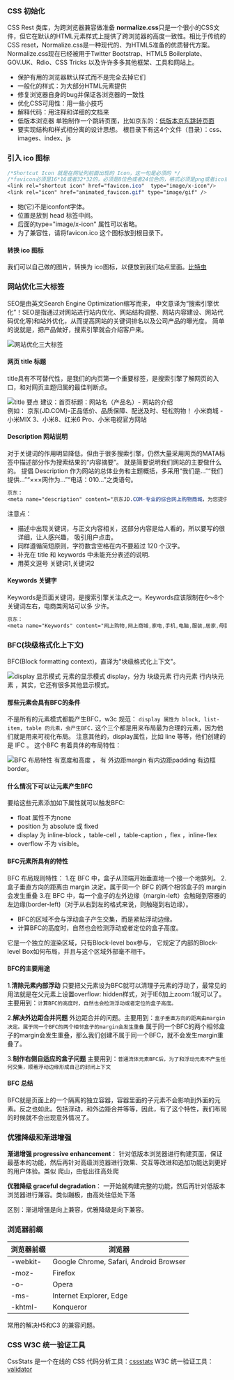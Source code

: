 ### CSS 初始化
CSS Rest 类库，为跨浏览器兼容做准备
**normalize.css**只是一个很小的CSS文件，但它在默认的HTML元素样式上提供了跨浏览器的高度一致性。相比于传统的CSS reset，Normalize.css是一种现代的、为HTML5准备的优质替代方案。Normalize.css现在已经被用于Twitter Bootstrap、HTML5 Boilerplate、GOV.UK、Rdio、CSS Tricks 以及许许多多其他框架、工具和网站上。 
* 保护有用的浏览器默认样式而不是完全去掉它们
* 一般化的样式：为大部分HTML元素提供
* 修复浏览器自身的bug并保证各浏览器的一致性
* 优化CSS可用性：用一些小技巧
* 解释代码：用注释和详细的文档来
* 低版本浏览器 单独制作一个跳转页面，比如京东的：[低版本京东跳转页面](https://h5.m.jd.com/dev/3dm8aE4LDBNMkDfcCaRxLnVQ7rqo/index.html)
* 要实现结构和样式相分离的设计思想。 根目录下有这4个文件（目录）：css、images、index、js

### 引入 ico 图标
```css
/*Shortcut Icon 就是在网址列前面出现的 Icon，这一句是必须的 */
/*favicon必须是16*16或者32*32的，必须是8位色或者24位色的，格式必须是png或者ico或者gif。*/
<link rel="shortcut icon" href="favicon.ico"  type="image/x-icon"/>  
<link rel="icon" href="animated_favicon.gif" type="image/gif" />   
```
* 她(它)不是iconfont字体。
* 位置是放到 head 标签中间。
* 后面的type="image/x-icon"  属性可以省略。
* 为了兼容性，请将favicon.ico 这个图标放到根目录下。

#### 转换 ico 图标
我们可以自己做的图片，转换为 ico图标，以便放到我们站点里面。[比特虫](http://www.bitbug.net/)

### 网站优化三大标签
SEO是由英文Search Engine Optimization缩写而来， 中文意译为“搜索引擎优化”！SEO是指通过对网站进行站内优化、网站结构调整、网站内容建设、网站代码优化等)和站外优化，从而提高网站的关键词排名以及公司产品的曝光度。 简单的说就是，把产品做好，搜索引擎就会介绍客户来。

![网站优化三大标签](./images/san.png)

#### 网页 title 标题
title具有不可替代性，是我们的内页第一个重要标签，是搜索引擎了解网页的入口，和对网页主题归属的最佳判断点。

![title 要点](./images/title.png)
建议：首页标题：网站名（产品名）- 网站的介绍   
例如：
京东(JD.COM)-正品低价、品质保障、配送及时、轻松购物！
小米商城 - 小米MIX 3、小米8、红米6 Pro、小米电视官方网站

#### Description  网站说明
对于关键词的作用明显降低，但由于很多搜索引擎，仍然大量采用网页的MATA标签中描述部分作为搜索结果的“内容摘要”。 就是简要说明我们网站的主要做什么的。
提倡 Description 作为网站的总体业务和主题概括，多采用“我们是…”“我们提供…”“×××网作为…”“电话：010…”之类语句。
```css
京东：
<meta name="description" content="京东JD.COM-专业的综合网上购物商城，为您提供正品低价的购物选择、优质便捷的服务体验。商品来自全球数十万品牌商家，囊括家电、手机、电脑、服装、居家、母婴、美妆、个护、食品、生鲜等丰富品类，满足各种购物需求。">
```
注意点：
* 描述中出现关键词，与正文内容相关，这部分内容是给人看的，所以要写的很详细，让人感兴趣， 吸引用户点击。
* 同样遵循简短原则，字符数含空格在内不要超过 120  个汉字。
* 补充在 title  和 keywords  中未能充分表述的说明.
* 用英文逗号 关键词1,关键词2

#### Keywords 关键字
Keywords是页面关键词，是搜索引擎关注点之一。Keywords应该限制在6～8个关键词左右，电商类网站可以多 少许。
```css
京东：
<meta name="Keywords" content="网上购物,网上商城,家电,手机,电脑,服装,居家,母婴,美妆,个护,食品,生鲜,京东">
```

### BFC(块级格式化上下文)
BFC(Block formatting context)，直译为"块级格式化上下文"。

![display 显示模式](./images/display.png)
元素的显示模式 display，分为 块级元素   行内元素  行内块元素 ，其实，它还有很多其他显示模式。

#### 那些元素会具有BFC的条件
不是所有的元素模式都能产生BFC，w3c 规范： ```display 属性为 block, list-item, table 的元素，会产生BFC.```
这个三个都是用来布局最为合理的元素，因为他们就是用来可视化布局。
注意其他的，display属性，比如 line 等等，他们创建的是 IFC 。
这个BFC 有着具体的布局特性： 

![BFC 布局特性](./images/box.gif)
有宽度和高度 ， 有 外边距margin  有内边距padding 有边框 border。

#### 什么情况下可以让元素产生BFC
要给这些元素添加如下属性就可以触发BFC:
* float 属性不为none
* position 为 absolute 或 fixed
* display 为 inline-block ，table-cell ，table-caption ，flex ，inline-flex
* overflow 不为 visible。

#### BFC元素所具有的特性
BFC 布局规则特性：
1.在 BFC 中，盒子从顶端开始垂直地一个接一个地排列。
2.盒子垂直方向的距离由 margin 决定。属于同一个 BFC 的两个相邻盒子的 margin会发生重叠
3.在 BFC 中，每一个盒子的左外边缘（margin-left）会触碰到容器的左边缘(border-left)（对于从右到左的格式来说，则触碰到右边缘）。
* BFC的区域不会与浮动盒子产生交集，而是紧贴浮动边缘。
* 计算BFC的高度时，自然也会检测浮动或者定位的盒子高度。

它是一个独立的渲染区域，只有Block-level box参与， 它规定了内部的Block-level Box如何布局，并且与这个区域外部毫不相干。

#### BFC的主要用途
1.**清除元素内部浮动**
只要把父元素设为BFC就可以清理子元素的浮动了，最常见的用法就是在父元素上设置overflow: hidden样式，对于IE6加上zoom:1就可以了。主要用到：```计算BFC的高度时，自然也会检测浮动或者定位的盒子高度。```

2.**解决外边距合并问题**
外边距合并的问题。主要用到：```盒子垂直方向的距离由margin决定。属于同一个BFC的两个相邻盒子的margin会发生重叠```
属于同一个BFC的两个相邻盒子的margin会发生重叠，那么我们创建不属于同一个BFC，就不会发生margin重叠了。

3.**制作右侧自适应的盒子问题**
主要用到：```普通流体元素BFC后，为了和浮动元素不产生任何交集，顺着浮动边缘形成自己的封闭上下文```

#### BFC 总结
BFC就是页面上的一个隔离的独立容器，容器里面的子元素不会影响到外面的元素。反之也如此。包括浮动，和外边距合并等等，因此，有了这个特性，我们布局的时候就不会出现意外情况了。

### 优雅降级和渐进增强
**渐进增强 progressive enhancement**：
针对低版本浏览器进行构建页面，保证最基本的功能，然后再针对高级浏览器进行效果、交互等改进和追加功能达到更好的用户体验。类似 爬山，由低出往高处爬

**优雅降级 graceful degradation**：
一开始就构建完整的功能，然后再针对低版本浏览器进行兼容。类似蹦极，由高处往低处下落

区别：渐进增强是向上兼容，优雅降级是向下兼容。

### 浏览器前缀

|  浏览器前缀   |  浏览器   |
| --- | --- |
|  -webkit-   |   Google Chrome, Safari, Android Browser  |
|  -moz-   |  Firefox   |
|  -o-   |  Opera   |
|   -ms-  |  Internet Explorer, Edge   |
|  -khtml-   |  Konqueror   |
常用的解决H5和C3 的兼容问题。

### CSS W3C 统一验证工具
CssStats 是一个在线的 CSS 代码分析工具：[cssstats](https://cssstats.com/)
W3C 统一验证工具：[validator](http://validator.w3.org/unicorn/) 
